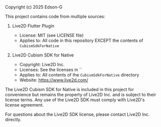 Copyright (c) 2025 Edson-G

This project contains code from multiple sources:

1. Live2D Flutter Plugin
   - License: MIT (see LICENSE file)
   - Applies to: All code in this repository EXCEPT the contents of `CubismSdkForNative`

2. Live2D Cubism SDK for Native
   - Copyright: Live2D Inc.
   - Licenses: See the licenses in ``
   - Applies to: All contents of the `CubismSdkForNative` directory
   - Website: https://www.live2d.com/

The Live2D Cubism SDK for Native is included in this project for convenience but remains the property of Live2D Inc. and is subject to their license terms. Any use of the Live2D SDK must comply with Live2D's license agreement.

For questions about the Live2D SDK license, please contact Live2D Inc. directly. 
